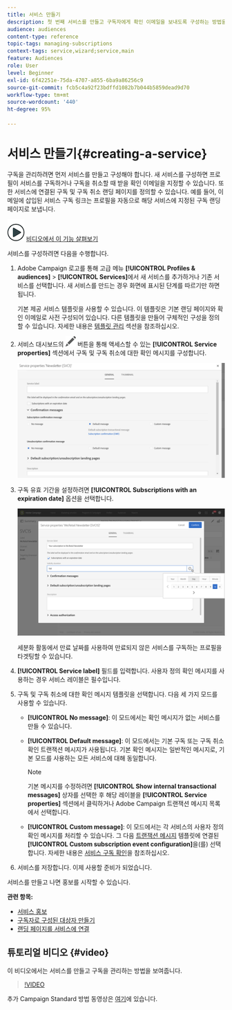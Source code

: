 ```yaml
---
title: 서비스 만들기
description: 첫 번째 서비스를 만들고 구독자에게 확인 이메일을 보내도록 구성하는 방법을 알아봅니다.
audience: audiences
content-type: reference
topic-tags: managing-subscriptions
context-tags: service,wizard;service,main
feature: Audiences
role: User
level: Beginner
exl-id: 6f42251e-75da-4707-a855-6ba9a86256c9
source-git-commit: fcb5c4a92f23bdffd1082b7b044b5859dead9d70
workflow-type: tm+mt
source-wordcount: '440'
ht-degree: 95%

---
```


# 서비스 만들기{#creating-a-service}

구독을 관리하려면 먼저 서비스를 만들고 구성해야 합니다. 새 서비스를 구성하면 프로필이 서비스를 구독하거나 구독을 취소할 때 받을 확인 이메일을 지정할 수 있습니다. 또한 서비스에 연결된 구독 및 구독 취소 랜딩 페이지를 정의할 수 있습니다. 예를 들어, 이메일에 삽입된 서비스 구독 링크는 프로필을 자동으로 해당 서비스에 지정된 구독 랜딩 페이지로 보냅니다.

![](assets/do-not-localize/how-to-video.png) [비디오에서 이 기능 살펴보기](#video)

서비스를 구성하려면 다음을 수행합니다. 

1. Adobe Campaign 로고를 통해 고급 메뉴 **[!UICONTROL Profiles & audiences]** > **[!UICONTROL Services]**&#x200B;에서 새 서비스를 추가하거나 기존 서비스를 선택합니다. 새 서비스를 만드는 경우 화면에 표시된 단계를 따르기만 하면 됩니다.

   기본 제공 서비스 템플릿을 사용할 수 있습니다. 이 템플릿은 기본 랜딩 페이지와 확인 이메일로 사전 구성되어 있습니다. 다른 템플릿을 만들어 구체적인 구성을 정의할 수 있습니다. 자세한 내용은 [템플릿 관리](../../start/using/marketing-activity-templates.md) 섹션을 참조하십시오.

1. 서비스 대시보드의 ![](assets/edit_darkgrey-24px.png) 버튼을 통해 액세스할 수 있는 **[!UICONTROL Service properties]** 섹션에서 구독 및 구독 취소에 대한 확인 메시지를 구성합니다.

   ![](assets/lp_service_parameters.png)

1. 구독 유효 기간을 설정하려면 **[!UICONTROL Subscriptions with an expiration date]** 옵션을 선택합니다.

   ![](assets/lp_service_expiration.png)

   세분화 활동에서 만료 날짜를 사용하여 만료되지 않은 서비스를 구독하는 프로필을 타겟팅할 수 있습니다.

1. **[!UICONTROL Service label]** 필드를 입력합니다. 사용자 정의 확인 메시지를 사용하는 경우 서비스 레이블은 필수입니다.

1. 구독 및 구독 취소에 대한 확인 메시지 템플릿을 선택합니다. 다음 세 가지 모드를 사용할 수 있습니다.

   * **[!UICONTROL No message]**: 이 모드에서는 확인 메시지가 없는 서비스를 만들 수 있습니다.
   * **[!UICONTROL Default message]**: 이 모드에서는 기본 구독 또는 구독 취소 확인 트랜잭션 메시지가 사용됩니다. 기본 확인 메시지는 일반적인 메시지로, 기본 모드를 사용하는 모든 서비스에 대해 동일합니다.

      >[!NOTE]
      >
      >기본 메시지를 수정하려면 **[!UICONTROL Show internal transactional messages]** 상자를 선택한 후 해당 레이블을 **[!UICONTROL Service properties]** 섹션에서 클릭하거나 Adobe Campaign 트랜잭션 메시지 목록에서 선택합니다.

   * **[!UICONTROL Custom message]**: 이 모드에서는 각 서비스의 사용자 정의 확인 메시지를 처리할 수 있습니다. 그 다음 [트랜잭션 메시지](../../channels/using/getting-started-with-transactional-msg.md) 템플릿에 연결된 **[!UICONTROL Custom subscription event configuration]**&#x200B;을(를) 선택합니다. 자세한 내용은 [서비스 구독 확인](../../audiences/using/confirming-subscription-to-a-service.md)을 참조하십시오.

1. 서비스를 저장합니다. 이제 사용할 준비가 되었습니다.

서비스를 만들고 나면 홍보를 시작할 수 있습니다.

**관련 항목:**

* [서비스 홍보](../../audiences/using/promoting-a-service.md)
* [구독자로 구성된 대상자 만들기](../../audiences/using/creating-audiences.md#creating-list-audiences)
* [랜딩 페이지를 서비스에 연결](../../channels/using/configuring-landing-page.md#linking-a-landing-page-to-a-service)

## 튜토리얼 비디오 {#video}

이 비디오에서는 서비스를 만들고 구독을 관리하는 방법을 보여줍니다.

>[!VIDEO](https://video.tv.adobe.com/v/24673?quality=12)

추가 Campaign Standard 방법 동영상은 [여기](https://experienceleague.adobe.com/docs/campaign-standard-learn/tutorials/overview.html?lang=ko)에 있습니다.
